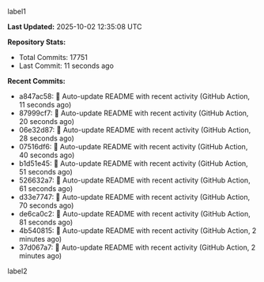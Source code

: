 
label1 
<!-- ACTIVITY_START -->
**Last Updated:** 2025-10-02 12:35:08 UTC

**Repository Stats:**
- Total Commits: 17751
- Last Commit: 11 seconds ago

**Recent Commits:**
- a847ac58: 🤖 Auto-update README with recent activity (GitHub Action, 11 seconds ago)
- 87999cf7: 🤖 Auto-update README with recent activity (GitHub Action, 20 seconds ago)
- 06e32d87: 🤖 Auto-update README with recent activity (GitHub Action, 28 seconds ago)
- 07516df6: 🤖 Auto-update README with recent activity (GitHub Action, 40 seconds ago)
- b1d51e45: 🤖 Auto-update README with recent activity (GitHub Action, 51 seconds ago)
- 526632a7: 🤖 Auto-update README with recent activity (GitHub Action, 61 seconds ago)
- d33e7747: 🤖 Auto-update README with recent activity (GitHub Action, 70 seconds ago)
- de6ca0c2: 🤖 Auto-update README with recent activity (GitHub Action, 81 seconds ago)
- 4b540815: 🤖 Auto-update README with recent activity (GitHub Action, 2 minutes ago)
- 37d067a7: 🤖 Auto-update README with recent activity (GitHub Action, 2 minutes ago)
<!-- ACTIVITY_END -->

label2
